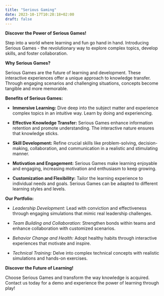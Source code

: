 ```yaml
---
title: "Serious Gaming"
date: 2023-10-17T10:28:18+02:00
draft: false
---
```


**Discover the Power of Serious Games!**

Step into a world where learning and fun go hand in hand. Introducing Serious Games - the revolutionary way to explore complex topics, develop skills, and foster collaboration.

**Why Serious Games?**

Serious Games are the future of learning and development. These interactive experiences offer a unique approach to knowledge transfer. Through engaging scenarios and challenging situations, concepts become tangible and more memorable.

**Benefits of Serious Games:**

- **Immersive Learning:** Dive deep into the subject matter and experience complex topics in an intuitive way. Learn by doing and experiencing.

- **Effective Knowledge Transfer:** Serious Games enhance information retention and promote understanding. The interactive nature ensures that knowledge sticks.

- **Skill Development:** Refine crucial skills like problem-solving, decision-making, collaboration, and communication in a realistic and stimulating manner.

- **Motivation and Engagement:** Serious Games make learning enjoyable and engaging, increasing motivation and enthusiasm to keep growing.

- **Customization and Flexibility:** Tailor the learning experience to individual needs and goals. Serious Games can be adapted to different learning styles and levels.

**Our Portfolio:**

- *Leadership Development:* Lead with conviction and effectiveness through engaging simulations that mimic real leadership challenges.

- *Team Building and Collaboration:* Strengthen bonds within teams and enhance collaboration with customized scenarios.

- *Behavior Change and Health:* Adopt healthy habits through interactive experiences that motivate and inspire.

- *Technical Training:* Delve into complex technical concepts with realistic simulations and hands-on exercises.

**Discover the Future of Learning!**

Choose Serious Games and transform the way knowledge is acquired. Contact us today for a demo and experience the power of learning through play!

